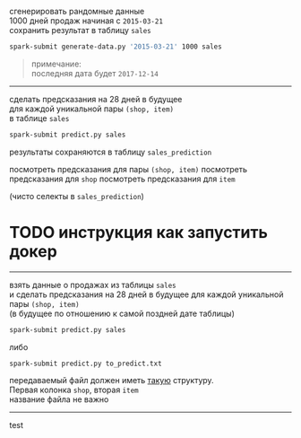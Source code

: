 сгенерировать рандомные данные  
1000 дней продаж начиная с `2015-03-21`  
сохранить результат в таблицу `sales`

```sh
spark-submit generate-data.py '2015-03-21' 1000 sales
```

> примечание:  
> последняя дата будет `2017-12-14`

---

сделать предсказания на 28 дней в будущее  
для каждой уникальной пары `(shop, item)`  
в таблице `sales`

```sh
spark-submit predict.py sales
```

результаты сохраняются в таблицу `sales_prediction`

посмотреть предсказания для пары `(shop, item)`
посмотреть предсказания для `shop`
посмотреть предсказания для `item`

(чисто селекты в `sales_prediction`)

# TODO инструкция как запустить докер

<!-- > примечание:  
> target для модели - это продажи через 28 дней от текущей даты  
> для последних 28 дней target не известен  
> если в обучающих данных есть информация о 1000 днях продаж  
> то учавствовать в обучении будут только первые 972 дня  

> последние 28 дней таблицы используются для предсказания:  
> `-28 день предсказывает  1 день будущего`  
> `-27 день предсказывает  2 день будущего`  
> `-26 день предсказывает  3 день будущего`  
>                 ...
> ` -1 день предсказывает 28 день будущего`  
> таким образом создается предсказание на 28 дней вперед  
> по отношению к самой поздней дате таблицы

> в процессе обучения создаются признаки  
> многие признаки основаны на прошлом  (иногда глубоком)  
> их нельзя вычислить просто на основе 28 дней продаж  
> эти признаки нужны для предсказания
> в процессе также создается таблица с признаками `sales_features`  
> признаки потребуются для предсказаний -->


---

<!-- сделать предсказания на 28 для `shop = 1`  and `item = 2` -->

взять данные о продажах из таблицы `sales`  
и сделать предсказания на 28 дней в будущее для каждой уникальной пары `(shop, item)`  
(в будущее по отношению к самой поздней дате таблицы)

```sh
spark-submit predict.py sales
```

либо
```sh
spark-submit predict.py to_predict.txt
```

передаваемый файл должен иметь [такую](to_predict.txt) структуру.  
Первая колонка `shop`, вторая `item`  
название файла не важно


---

test
